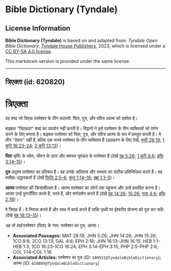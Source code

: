 # Bible Dictionary (Tyndale)

## License Information

**Bible Dictionary (Tyndale)** is based on and adapted from: _Tyndale Open Bible Dictionary_, [Tyndale House Publishers](https://tyndaleopenresources.com/), 2023, which is licensed under a [CC BY-SA 4.0 license](https://creativecommons.org/licenses/by-sa/4.0/legalcode.en).

This markdown version is provided under the same license.



--------------------------------

## त्रिएक्ता (id: 620820)

त्रिएक्ता
=========

वह शब्द जो त्रिएक परमेश्वर के तीन सदस्यों: पिता, पुत्र, और पवित्र आत्मा को दर्शाता है। 

बाइबल "त्रिएकता" शब्द का उपयोग नहीं करती है। विद्वानों ने इसे परमेश्वर के तीन व्यक्तित्वों को वर्णन करने के लिए बनाया है। बाइबल परमेश्वर को पिता, पुत्र, और पवित्र आत्मा के रूप में प्रस्तुत करती है। वे तीन "देवता" नहीं हैं, बल्कि एक सच्चे परमेश्वर के तीन व्यक्तित्व हैं (उदाहरण के लिए देखें, [मत्ती 28:19](https://ref.ly/Matt28:19); [1 कुरि 16:23–24](https://ref.ly/1Cor16:23-1Cor16:24); [2 कुरि 13:13](https://ref.ly/2Cor13:13))।

**पिता** सृष्टि के स्रोत, जीवन के दाता और समस्त भूमंडल के परमेश्वर हैं (देखें [यूह 5:26](https://ref.ly/John5:26); [1 कुरि 8:6](https://ref.ly/1Cor8:6); [इफि 3:14–15](https://ref.ly/Eph3:14-Eph3:15))।

**पुत्र** अदृश्य परमेश्वर का प्रतिरूप हैं। वह उनके अस्तित्व और स्वभाव का सटीक प्रतिनिधित्व करते हैं। वह मसीहा\-उद्धारकर्ता हैं (देखें [फिलि 2:5–6](https://ref.ly/Phil2:5-Phil2:6); [कुलु 1:14–16](https://ref.ly/Col1:14-Col1:16); [इब्रा 1:1–3](https://ref.ly/Heb1:1-Heb1:3))।

**आत्मा** परमेश्वर की क्रियाशीलता है। आत्मा परमेश्वर का लोगों तक पहुंचना और उन्हें प्रभावित करना है। आत्मा उन्हें पुनर्जीवित करते हैं, भरते हैं, और मार्गदर्शन करते हैं (देखें [यूह 14:26](https://ref.ly/John14:26); [15:26](https://ref.ly/John15:26); [गला 4:6](https://ref.ly/Gal4:6); [इफि 2:18](https://ref.ly/Eph2:18))।

वे त्रिएक हैं। वे निवास करते हैं और साथ में कार्य करते हैं ताकि पृथ्वी पर ईश्वरीय योजना को पूरा कर सकें (देखें [यूह 16:13–15](https://ref.ly/John16:13-John16:15))।

*यह भी देखें* परमेश्वर (पिता) के नाम; परमेश्वर का पुत्र; आत्मा।

* **Associated Passages:** MAT 28:19; JHN 5:26; JHN 14:26; JHN 15:26; 1CO 8:6; 2CO 13:13; GAL 4:6; EPH 2:18; JHN 16:13–JHN 16:15; HEB 1:1–HEB 1:3; 1CO 16:23–1CO 16:24; EPH 3:14–EPH 3:15; PHP 2:5–PHP 2:6; COL 1:14–COL 1:16
* **Associated Articles:** परमेश्वर का पुत्र (ID: `180551@TyndaleBibleDictionary`); आत्मा (ID: `620805@TyndaleBibleDictionary`)

